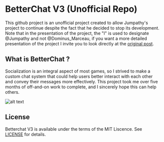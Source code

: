 # BetterChat V3 (Unofficial Repo)
This github project is an unofficial project created to allow Jumpathy's project to continue despite the fact that he decided to stop its development.
Note that in the presentation of the project, the "I" is used to designate @Jumpathy and not @Dominus_Marceau, if you want a more detailed presentation of the project I invite you to look directly at the [original post](https://devforum.roblox.com/t/better-chat-v3-feature-rich-custom-chat-with-replies-rich-text-message-editing-and-more/1756348).

## What is BetterChat ?

Socialization is an integral aspect of most games, so I strived to make a custom chat system that could help users better interact with each other and convey their messages more effectively. This project took me over five months of off-and-on work to complete, and I sincerely hope this can help others.

![alt text](https://devforum-uploads.s3.dualstack.us-east-2.amazonaws.com/uploads/optimized/4X/d/f/5/df5c468c13456c4fe6281a210ede2fac876d2cc3_2_517x316.jpeg)

## License
Betterchat V3 is available under the terms of the MIT 
Liscence. See [LICENSE](LICENSE) for details.